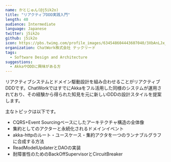 ```yaml
---
name: かとじゅん(@j5ik2o)
title: "リアクティブDDD実践入門"
length: 40
audience: Intermediate
language: Japanese
twitter: j5ik2o
github: j5ik2o
icon: https://pbs.twimg.com/profile_images/634548604443607040/3XbAnLJx_400x400.jpg
organization: ChatWork株式会社 テックリード
tags:
  - Software Design and Architecture
suggestions:
  - AkkaやDDDに興味がある方
---
```

リアクティブシステムとドメイン駆動設計を組み合わせることがリアクティブDDDです。ChatWorkではすでにAkkaをフル活用した同様のシステムが運用されており、その経験から得られた知見を元に新しいDDDの設計スタイルを提案します。

主なトピックは以下です。  
- CQRS+Event Sourcingベースにしたアーキテクチャ構造の全体像  
- 集約としてのアクターと永続化されるドメインイベント  
- akka-httpのルート・ユースケース・集約アクタを一つのランナブルグラフに合成する方法  
- ReadModelUpdaterとDAOの実装  
- 耐障害性のためのBackOffSupervisorとCircuitBreaker  